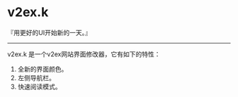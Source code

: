 v2ex.k
========

『用更好的UI开始新的一天。』


---------

v2ex.k 是一个v2ex网站界面修改器，它有如下的特性：

1. 全新的界面颜色。
2. 左侧导航栏。
3. 快速阅读模式。



